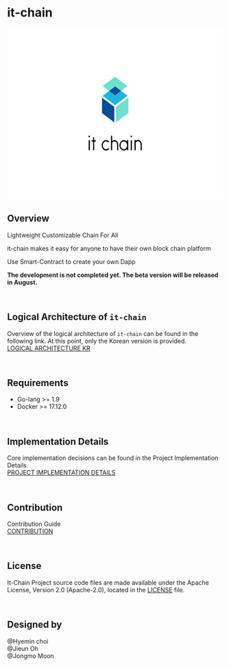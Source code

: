 # it-chain


<p align="center"><img src="./images/logo.png" width="600px" height="400px"></p>

## Overview

Lightweight Customizable Chain For All

it-chain makes it easy for anyone to have their own block chain platform

Use Smart-Contract to create your own Dapp

**The development is not completed yet. The beta version will be released in August.** 

<br/>

## Logical Architecture of `it-chain`
Overview of the logical architecture of `it-chain` can be found in the following link. At this point, only the Korean version is provided.<br>
[LOGICAL ARCHITECTURE KR](doc/LOGICAL-ARCHITECTURE-KR.md)

<br/>

## Requirements

- Go-lang >= 1.9
- Docker >= 17.12.0

<br/>

## Implementation Details
Core implementation decisions can be found in the Project Implementation Details. <br>
[PROJECT IMPLEMENTATION DETAILS](doc/PROJECT-IMPLEMENTATION-DETAILS.md)

<br/>

## Contribution
Contribution Guide <br>
[CONTRIBUTION](CONTRIBUTION.md)

<br/>

## License

It-Chain Project source code files are made available under the Apache License, Version 2.0 (Apache-2.0), located in the [LICENSE](LICENSE) file.

<br/>

## Designed by
@Hyemin choi<br>
@Jieun Oh<br>
@Jongmo Moon<br>
